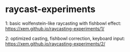 raycast-experiments
===

1: basic wolfenstein-like raycasting with fishbowl effect: https://xem.github.io/raycasting-experiments/1/

2: optimized casting, fishbowl correction, keyboard input: https://xem.github.io/raycasting-experiments/2/
